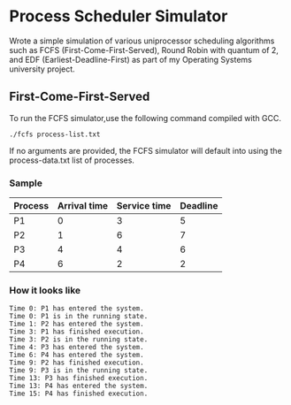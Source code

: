 # Process Scheduler Simulator
Wrote a simple simulation of various uniprocessor scheduling algorithms such as FCFS (First-Come-First-Served), Round Robin with quantum of 2, and EDF (Earliest-Deadline-First) as part of my Operating Systems university project.

## First-Come-First-Served
To run the FCFS simulator,use the following command compiled with GCC.
```
./fcfs process-list.txt
```
If no arguments are provided, the FCFS simulator will default into using the process-data.txt list of processes.

### Sample
| Process | Arrival time | Service time | Deadline |
|---------|--------------|--------------|----------|
| P1      | 0            | 3            | 5        |
| P2      | 1            | 6            | 7        |
| P3      | 4            | 4            | 6        |
| P4      | 6            | 2            | 2        |

### How it looks like
```
Time 0: P1 has entered the system.
Time 0: P1 is in the running state.
Time 1: P2 has entered the system.
Time 3: P1 has finished execution.
Time 3: P2 is in the running state.
Time 4: P3 has entered the system.
Time 6: P4 has entered the system.
Time 9: P2 has finished execution.
Time 9: P3 is in the running state.
Time 13: P3 has finished execution.
Time 13: P4 has entered the system.
Time 15: P4 has finished execution.
```
